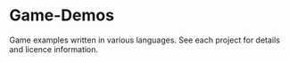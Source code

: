 # Game-Demos
Game examples written in various languages. See each project for details and licence information.
